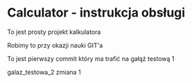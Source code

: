 # Calculator - instrukcja obsługi

To jest prosty projekt kalkulatora

Robimy to przy okazji nauki GIT'a

To jest pierwszy commit który ma trafić na gałąź testową 1

galaz_testowa_2 zmiana 1
